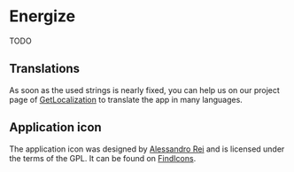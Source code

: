 # Energize

TODO

## Translations
As soon as the used strings is nearly fixed, you can help us on our project page of [GetLocalization][1] to translate the app in many languages.

## Application icon
The application icon was designed by [Alessandro Rei][2] and is licensed under the terms of the GPL. It can be found on [FindIcons][3].

 [1]: http://www.getlocalization.com/energize
 [2]: http://www.mentalrey.it
 [3]: http://findicons.com/icon/254648/energy?id=255555
